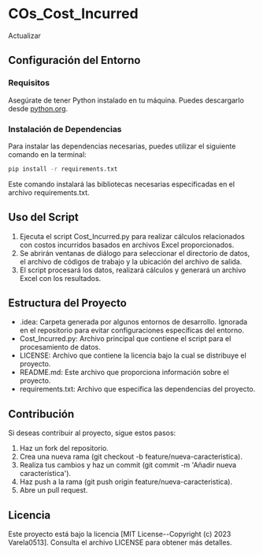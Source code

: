 # COs_Cost_Incurred

Actualizar

## Configuración del Entorno

### Requisitos

Asegúrate de tener Python instalado en tu máquina. Puedes descargarlo desde [python.org](https://www.python.org/downloads/).

### Instalación de Dependencias

Para instalar las dependencias necesarias, puedes utilizar el siguiente comando en la terminal:

```bash
pip install -r requirements.txt
```
Este comando instalará las bibliotecas necesarias especificadas en el archivo requirements.txt.

## Uso del Script
1. Ejecuta el script Cost_Incurred.py para realizar cálculos relacionados con costos incurridos basados en archivos Excel proporcionados.
2. Se abrirán ventanas de diálogo para seleccionar el directorio de datos, el archivo de códigos de trabajo y la ubicación del archivo de salida.
3. El script procesará los datos, realizará cálculos y generará un archivo Excel con los resultados.

## Estructura del Proyecto
- .idea: Carpeta generada por algunos entornos de desarrollo. Ignorada en el repositorio para evitar configuraciones específicas del entorno.
- Cost_Incurred.py: Archivo principal que contiene el script para el procesamiento de datos.
- LICENSE: Archivo que contiene la licencia bajo la cual se distribuye el proyecto.
- README.md: Este archivo que proporciona información sobre el proyecto.
- requirements.txt: Archivo que especifica las dependencias del proyecto.

## Contribución
Si deseas contribuir al proyecto, sigue estos pasos:
1. Haz un fork del repositorio.
2. Crea una nueva rama (git checkout -b feature/nueva-caracteristica).
3. Realiza tus cambios y haz un commit (git commit -m 'Añadir nueva característica').
4. Haz push a la rama (git push origin feature/nueva-caracteristica).
5. Abre un pull request.

## Licencia
Este proyecto está bajo la licencia [MIT License--Copyright (c) 2023 Varela0513]. Consulta el archivo LICENSE para obtener más detalles.
